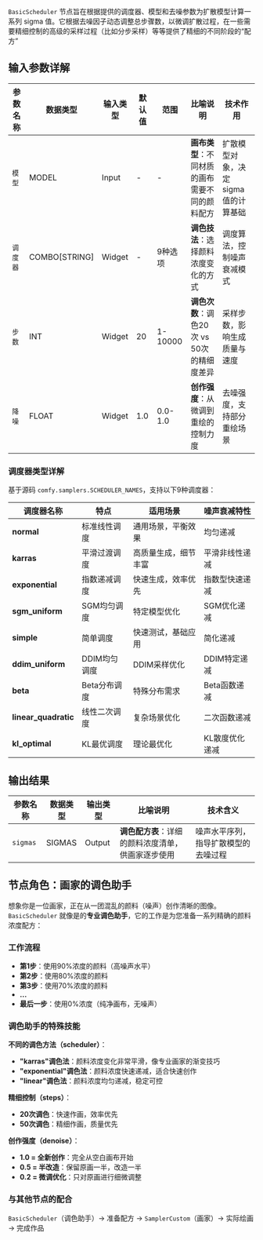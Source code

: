 `BasicScheduler` 节点旨在根据提供的调度器、模型和去噪参数为扩散模型计算一系列 sigma 值。它根据去噪因子动态调整总步骤数，以微调扩散过程，在一些需要精细控制的高级的采样过程（比如分步采样）等等提供了精细的不同阶段的“配方”

## 输入参数详解

| 参数名称      | 数据类型       | 输入类型  | 默认值  | 范围     | 比喻说明                                        | 技术作用                        |
| ----------- | ------------- | -------- | ------ | ------- | ---------------------------------------------- | ------------------------------ |
| `模型`     | MODEL         | Input    | -      | -       | **画布类型**：不同材质的画布需要不同的颜料配方        | 扩散模型对象，决定sigma值的计算基础 |
| `调度器` | COMBO[STRING] | Widget   | -      | 9种选项  | **调色技法**：选择颜料浓度变化的方式                | 调度算法，控制噪声衰减模式          |
| `步数`     | INT           | Widget   | 20     | 1-10000 | **调色次数**：调色20次 vs 50次的精细度差异          | 采样步数，影响生成质量与速度        |
| `降噪`   | FLOAT         | Widget   | 1.0    | 0.0-1.0 | **创作强度**：从微调到重绘的控制力度                | 去噪强度，支持部分重绘场景          |

### 调度器类型详解

基于源码 `comfy.samplers.SCHEDULER_NAMES`，支持以下9种调度器：

| 调度器名称             | 特点         | 适用场景               | 噪声衰减特性     |
| -------------------- | ------------ | -------------------- | -------------- |
| **normal**           | 标准线性调度   | 通用场景，平衡效果      | 均匀递减         |
| **karras**           | 平滑过渡调度   | 高质量生成，细节丰富    | 平滑非线性递减    |
| **exponential**      | 指数递减调度   | 快速生成，效率优先      | 指数型快速递减    |
| **sgm_uniform**      | SGM均匀调度   | 特定模型优化           | SGM优化递减      |
| **simple**           | 简单调度      | 快速测试，基础应用      | 简化递减         |
| **ddim_uniform**     | DDIM均匀调度  | DDIM采样优化          | DDIM特定递减     |
| **beta**             | Beta分布调度  | 特殊分布需求          | Beta函数递减      |
| **linear_quadratic** | 线性二次调度   | 复杂场景优化          | 二次函数递减     |
| **kl_optimal**       | KL最优调度    | 理论最优化            | KL散度优化递减   |

## 输出结果

| 参数名称   | 数据类型  | 输出类型   | 比喻说明                                           | 技术含义                         |
| -------- | -------- | -------- | -------------------------------------------------- | ------------------------------ |
| `sigmas` | SIGMAS   | Output   | **调色配方表**：详细的颜料浓度清单，供画家逐步使用         | 噪声水平序列，指导扩散模型的去噪过程 |

## 节点角色：画家的调色助手

想象你是一位画家，正在从一团混乱的颜料（噪声）创作清晰的图像。`BasicScheduler` 就像是的**专业调色助手**，它的工作是为您准备一系列精确的颜料浓度配方：

### 工作流程

- **第1步**：使用90%浓度的颜料（高噪声水平）
- **第2步**：使用80%浓度的颜料  
- **第3步**：使用70%浓度的颜料
- **...**
- **最后一步**：使用0%浓度（纯净画布，无噪声）

### 调色助手的特殊技能

**不同的调色方法（scheduler）**：

- **"karras"调色法**：颜料浓度变化非常平滑，像专业画家的渐变技巧
- **"exponential"调色法**：颜料浓度快速递减，适合快速创作
- **"linear"调色法**：颜料浓度均匀递减，稳定可控

**精细控制（steps）**：

- **20次调色**：快速作画，效率优先
- **50次调色**：精细作画，质量优先

**创作强度（denoise）**：

- **1.0 = 全新创作**：完全从空白画布开始
- **0.5 = 半改造**：保留原画一半，改造一半
- **0.2 = 微调优化**：只对原画进行细微调整

### 与其他节点的配合

`BasicScheduler`（调色助手）→ 准备配方 → `SamplerCustom`（画家）→ 实际绘画 → 完成作品
